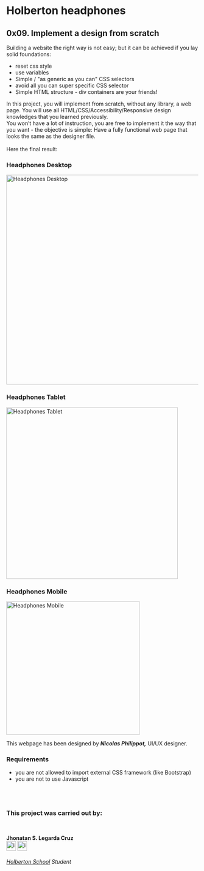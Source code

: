 <h1>Holberton headphones</h1>

<h2>0x09. Implement a design from scratch</h2>

<p>Building a website the right way is not easy; but it can be achieved if you lay solid foundations:</p>

<ul>
    <li>reset css style</li>
    <li>use variables</li>
    <li>Simple / "as generic as you can" CSS selectors</li>
    <li>avoid all you can super specific CSS selector</li>
    <li>Simple HTML structure - div containers are your friends!</li>
</ul>

<p>In this project, you will implement from scratch, without any library, a web page. You will use all HTML/CSS/Accessibility/Responsive design knowledges that you learned previously.
<br>
You won’t have a lot of instruction, you are free to implement it the way that you want - the objective is simple: Have a fully functional web page that looks the same as the designer file.
<br><br>
Here the final result:</p>

<h3>Headphones Desktop</h3>
<img src="https://github.com/steven-cruz/holberton-headphones/blob/master/images/01_headphones_desktop@2x.png?raw=true" alt="Headphones Desktop" width="550"><br>

<h3>Headphones Tablet</h3>
<img src="https://github.com/steven-cruz/holberton-headphones/blob/master/images/01_headphones_tablet@2x.png?raw=true" alt="Headphones Tablet" width="450"><br>

<h3>Headphones Mobile</h3>
<img src="https://github.com/steven-cruz/holberton-headphones/blob/master/images/01_headphones_mobile@2x.png?raw=true" alt="Headphones Mobile" width="350"><br>

<p>This webpage has been designed by <strong><i>Nicolas Philippot,</i></strong> UI/UX designer.</p>

<h3>Requirements</h3>
<ul>
    <li>you are not allowed to import external CSS framework (like Bootstrap)</li>
    <li>you are not to use Javascript</li>
</ul>

<br><br>

<h3>This project was carried out by:</h3>
<br>
<p>
    <strong>Jhonatan S. Legarda Cruz</strong><br>
    <a href="https://github.com/steven-cruz"><img src="https://github.com/steven-cruz/holberton-headphones/blob/master/images/github.png?raw=true" alt="icono github" width="25"></a>
    <a href="https://twitter.com/JhonatanLegarda"><img src="https://github.com/steven-cruz/holberton-headphones/blob/master/images/twitter.png?raw=true" alt="icono twitter" width="25"></a>
    <br><br>
    <i><a href="https://www.holbertonschool.com/co/">Holberton School</a> Student</i>
</p>